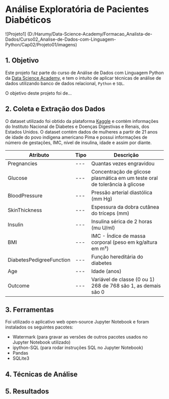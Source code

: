 # Análise Exploratória de Pacientes Diabéticos

![Projeto1] (D:/Harumy/Data-Science-Academy/Formacao_Analista-de-Dados/Curso02_Analise-de-Dados-com-Linguagem-Python/Cap02/Projeto01/imagens)

## 1. Objetivo

Este projeto faz parte do curso de Análise de Dados com Linguagem Python da [Data Science Academy](https://www.datascienceacademy.com.br/start), e tem o intuito de aplicar técnicas de análise de dados utilizando banco de dados relacional, `Python` e `SQL`.

O objetivo deste projeto foi de...

## 2. Coleta e Extração dos Dados

O dataset utilizado foi obtido da plataforma [Kaggle](https://www.kaggle.com/datasets/uciml/pima-indians-diabetes-database) e contém informações do Instituto Nacional de Diabetes e Doenças Digestivas e Renais, dos Estados Unidos. O dataset contém dados de mulheres a partir de 21 anos de idade do povo indígena americano Pima e possui informações de número de gestações, IMC, nível de insulina, idade e assim por diante.

| Atributo | Tipo | Descrição |
|--- |--- |--- |
| Pregnancies |--- | Quantas vezes engravidou
| Glucose |--- | Concentração de glicose plasmática em um teste oral de tolerância à glicose
| BloodPressure |--- | Pressão arterial diastólica (mm Hg)
| SkinThickness |--- | Espessura da dobra cutânea do tríceps (mm)
| Insulin |--- | Insulina sérica de 2 horas (mu U/ml)
| BMI |--- | IMC - Índice de massa corporal (peso em kg/altura em m²)
| DiabetesPedigreeFunction |--- | Função hereditária do diabetes
| Age |--- | Idade (anos)
| Outcome |--- | Variável de classe (0 ou 1) 268 de 768 são 1, as demais são 0

## 3. Ferramentas

Foi utilizado o aplicativo web open-source Jupyter Notebook e foram instalados os seguintes pacotes:
- Watermark (para gravar as versões de outros pacotes usados no Jupyter Notebook utilizado)
- ipython-SQL (para rodar instruções SQL no Jupyter Notebook)
- Pandas
- SQLite3

## 4. Técnicas de Análise

## 5. Resultados

<!--- Comentários - Plano de análise de dados

1. Definição do objetivo (O que queremos analisar? Quais perguntas devem ser respondidas?)
2. Coleta e extração dos dados
3. Escolha das ferramentas
4. Aplicação das técnicas de análise (análise exploratória, estatística descritiva, agregação, sumarização, estatística inferencial, mineração de dados, ML etc.)
5. Entrega dos resultados (relatórios, gráficos, tabelas, etc.)
-->
 
